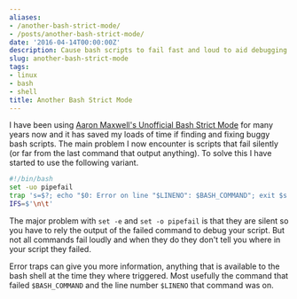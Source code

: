 ```yaml
---
aliases:
- /another-bash-strict-mode/
- /posts/another-bash-strict-mode/
date: '2016-04-14T00:00:00Z'
description: Cause bash scripts to fail fast and loud to aid debugging.
slug: another-bash-strict-mode
tags:
- linux
- bash
- shell
title: Another Bash Strict Mode
---
```


I have been using [Aaron Maxwell's Unofficial Bash Strict
Mode](http://redsymbol.net/articles/unofficial-bash-strict-mode/) for many years
now and it has saved my loads of time if finding and fixing buggy bash scripts.
The main problem I now encounter is scripts that fail silently (or far from the
last command that output anything). To solve this I have started to use the
following variant.

```sh
#!/bin/bash
set -uo pipefail
trap 's=$?; echo "$0: Error on line "$LINENO": $BASH_COMMAND"; exit $s' ERR
IFS=$'\n\t'
```

The major problem with `set -e` and `set -o pipefail` is that they are silent so
you have to rely the output of the failed command to debug your script. But not
all commands fail loudly and when they do they don't tell you where in your
script they failed.

Error traps can give you more information, anything that is available to the
bash shell at the time they where triggered. Most usefully the command that
failed `$BASH_COMMAND` and the line number `$LINENO` that command was on.
